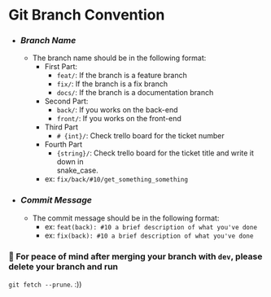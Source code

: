# Git Branch Convention

- ### _Branch Name_
    - The branch name should be in the following format:
        - First Part:
            - `feat/`: If the branch is a feature branch
            - `fix/`: If the branch is a fix branch
            - `docs/`: If the branch is a documentation branch
        - Second Part:
            - `back/`: If you works on the back-end
            - `front/`: If you works on the front-end
        - Third Part
            - `# {int}/`: Check trello board for the ticket number
        - Fourth Part
            - `{string}/`: Check trello board for the ticket title and write it down in  
              snake_case.
        - ex: `fix/back/#10/get_something_something`

- ### _Commit Message_
    - The commit message should be in the following format:
        - ex: `feat(back): #10 a brief description of what you've done`
        - ex: `fix(back): #10 a brief description of what you've done`

### 🚨 For peace of mind after merging your branch with `dev`, please delete your branch and run 
`git fetch --prune`. :))
